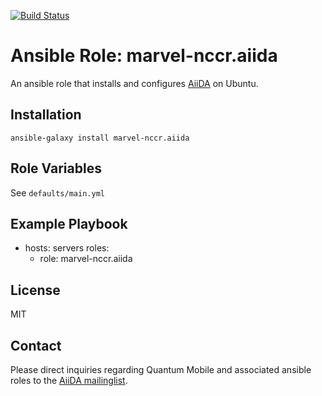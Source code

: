 [![Build Status](https://travis-ci.org/marvel-nccr/ansible-role-aiida.svg?branch=master)](https://travis-ci.org/marvel-nccr/ansible-role-aiida)

# Ansible Role: marvel-nccr.aiida

An ansible role that installs and configures [AiiDA](http://www.aiida.net/) on Ubuntu.

## Installation

`ansible-galaxy install marvel-nccr.aiida`

## Role Variables

See `defaults/main.yml`

## Example Playbook

  - hosts: servers
    roles:
    - role: marvel-nccr.aiida

## License

MIT

## Contact

Please direct inquiries regarding Quantum Mobile and associated ansible roles to the [AiiDA mailinglist](http://www.aiida.net/mailing-list/).

